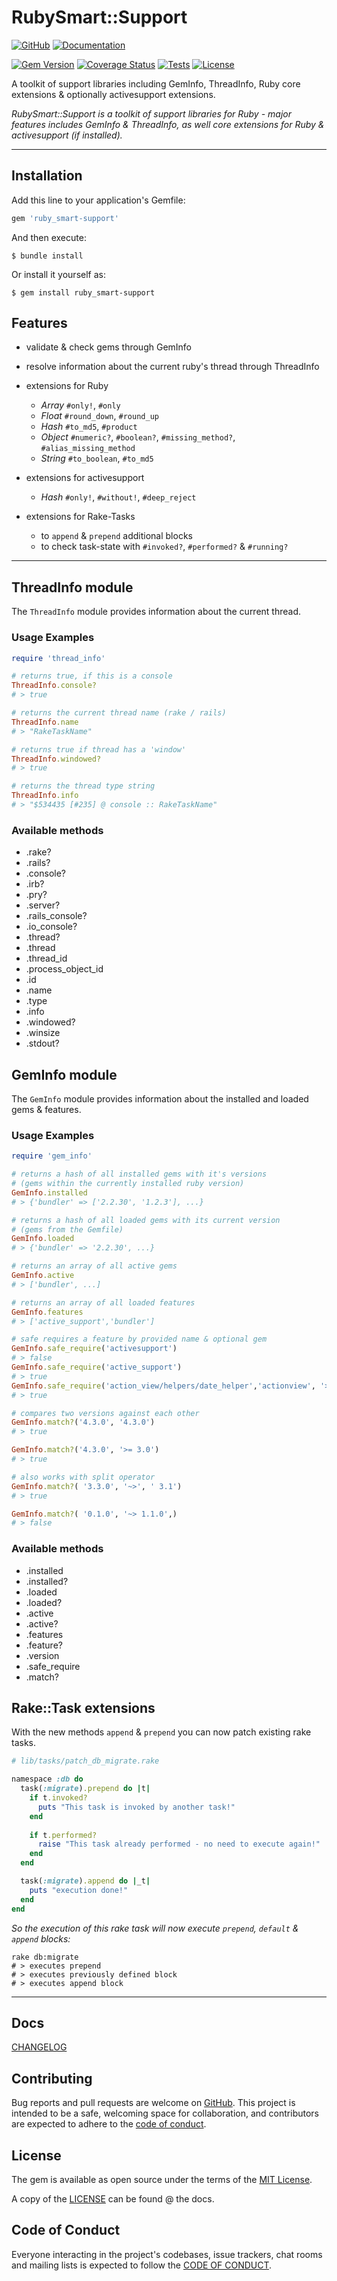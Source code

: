 # RubySmart::Support

[![GitHub](https://img.shields.io/badge/github-ruby--smart/support-blue.svg)](http://github.com/ruby-smart/support)
[![Documentation](https://img.shields.io/badge/docs-rdoc.info-blue.svg)](http://rubydoc.info/gems/ruby_smart-support)

[![Gem Version](https://badge.fury.io/rb/ruby_smart-support.svg)](https://badge.fury.io/rb/ruby_smart-support)
[![Coverage Status](https://coveralls.io/repos/github/ruby-smart/support/badge.svg?branch=main)](https://coveralls.io/github/ruby-smart/support?branch=main)
[![Tests](https://github.com/ruby-smart/support/actions/workflows/ruby.yml/badge.svg)](https://github.com/ruby-smart/support/actions/workflows/ruby.yml)
[![License](https://img.shields.io/github/license/ruby-smart/support)](docs/LICENSE.txt)

A toolkit of support libraries including GemInfo, ThreadInfo, Ruby core extensions & optionally activesupport extensions.

_RubySmart::Support is a toolkit of support libraries for Ruby - major features includes GemInfo & ThreadInfo, as well core extensions for Ruby & activesupport (if installed)._

-----

## Installation

Add this line to your application's Gemfile:

```ruby
gem 'ruby_smart-support'
```

And then execute:

    $ bundle install

Or install it yourself as:

    $ gem install ruby_smart-support

## Features
* validate & check gems through GemInfo
* resolve information about the current ruby's thread through ThreadInfo
* extensions for Ruby
  * *Array* `#only!`, `#only`
  * *Float* `#round_down`, `#round_up`
  * *Hash* `#to_md5`, `#product`
  * *Object* `#numeric?`, `#boolean?`, `#missing_method?`, `#alias_missing_method`
  * *String* `#to_boolean`, `#to_md5`

* extensions for activesupport
  * *Hash* `#only!`, `#without!`, `#deep_reject`

* extensions for Rake-Tasks
  * to `append` & `prepend` additional blocks
  * to check task-state with `#invoked?`, `#performed?` & `#running?`




-----

## ThreadInfo module

The `ThreadInfo` module provides information about the current thread.

### Usage Examples

```ruby
require 'thread_info'

# returns true, if this is a console
ThreadInfo.console?
# > true

# returns the current thread name (rake / rails)
ThreadInfo.name
# > "RakeTaskName"

# returns true if thread has a 'window'
ThreadInfo.windowed?
# > true

# returns the thread type string
ThreadInfo.info
# > "$534435 [#235] @ console :: RakeTaskName"
```

### Available methods
* .rake?
* .rails?
* .console?
* .irb?
* .pry?
* .server?
* .rails_console?
* .io_console?
* .thread?
* .thread
* .thread_id
* .process_object_id
* .id
* .name
* .type
* .info
* .windowed?
* .winsize
* .stdout?

## GemInfo module

The `GemInfo` module provides information about the installed and loaded gems & features.

### Usage Examples

```ruby
require 'gem_info'

# returns a hash of all installed gems with it's versions
# (gems within the currently installed ruby version)
GemInfo.installed
# > {'bundler' => ['2.2.30', '1.2.3'], ...}

# returns a hash of all loaded gems with its current version
# (gems from the Gemfile)
GemInfo.loaded
# > {'bundler' => '2.2.30', ...}

# returns an array of all active gems
GemInfo.active
# > ['bundler', ...]

# returns an array of all loaded features
GemInfo.features
# > ['active_support','bundler']

# safe requires a feature by provided name & optional gem
GemInfo.safe_require('activesupport')
# > false
GemInfo.safe_require('active_support')
# > true
GemInfo.safe_require('action_view/helpers/date_helper','actionview', '> 0.1.0')
# > true

# compares two versions against each other
GemInfo.match?('4.3.0', '4.3.0')
# > true

GemInfo.match?('4.3.0', '>= 3.0')
# > true

# also works with split operator
GemInfo.match?( '3.3.0', '~>', ' 3.1')
# > true

GemInfo.match?( '0.1.0', '~> 1.1.0',)
# > false
```

### Available methods
* .installed
* .installed?
* .loaded
* .loaded?
* .active
* .active?
* .features
* .feature?
* .version
* .safe_require
* .match?

## Rake::Task extensions

With the new methods `append` & `prepend` you can now patch existing rake tasks.

```ruby
# lib/tasks/patch_db_migrate.rake

namespace :db do
  task(:migrate).prepend do |t|
    if t.invoked?
      puts "This task is invoked by another task!"
    end
    
    if t.performed?
      raise "This task already performed - no need to execute again!"
    end
  end

  task(:migrate).append do |_t|
    puts "execution done!"
  end
end
```

_So the execution of this rake task will now execute `prepend`, `default` & `append` blocks:_
```shell
rake db:migrate
# > executes prepend
# > executes previously defined block
# > executes append block
```

-----

## Docs

[CHANGELOG](docs/CHANGELOG.md)

## Contributing

Bug reports and pull requests are welcome on [GitHub](https://github.com/ruby-smart/support).
This project is intended to be a safe, welcoming space for collaboration, and contributors are expected to adhere to the [code of conduct](docs/CODE_OF_CONDUCT.md).

## License

The gem is available as open source under the terms of the [MIT License](https://opensource.org/licenses/MIT).

A copy of the [LICENSE](docs/LICENSE.txt) can be found @ the docs.

## Code of Conduct

Everyone interacting in the project's codebases, issue trackers, chat rooms and mailing lists is expected to follow the [CODE OF CONDUCT](docs/CODE_OF_CONDUCT.md).
